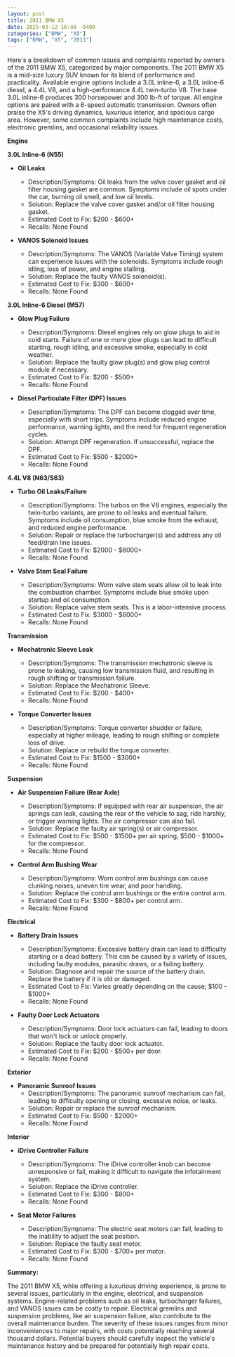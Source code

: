 ```yaml
---
layout: post
title: 2011 BMW X5
date: 2025-03-12 16:48 -0400
categories: ["BMW", "X5"]
tags: ["BMW", "X5", "2011"]
---
```

Here's a breakdown of common issues and complaints reported by owners of the 2011 BMW X5, categorized by major components. The 2011 BMW X5 is a mid-size luxury SUV known for its blend of performance and practicality. Available engine options include a 3.0L inline-6, a 3.0L inline-6 diesel, a 4.4L V8, and a high-performance 4.4L twin-turbo V8. The base 3.0L inline-6 produces 300 horsepower and 300 lb-ft of torque. All engine options are paired with a 6-speed automatic transmission. Owners often praise the X5's driving dynamics, luxurious interior, and spacious cargo area. However, some common complaints include high maintenance costs, electronic gremlins, and occasional reliability issues.

**Engine**

**3.0L Inline-6 (N55)**

*   **Oil Leaks**
    *   Description/Symptoms: Oil leaks from the valve cover gasket and oil filter housing gasket are common. Symptoms include oil spots under the car, burning oil smell, and low oil levels.
    *   Solution: Replace the valve cover gasket and/or oil filter housing gasket.
    *   Estimated Cost to Fix: $200 - $600+
    *   Recalls: None Found

*   **VANOS Solenoid Issues**
    *   Description/Symptoms: The VANOS (Variable Valve Timing) system can experience issues with the solenoids. Symptoms include rough idling, loss of power, and engine stalling.
    *   Solution: Replace the faulty VANOS solenoid(s).
    *   Estimated Cost to Fix: $300 - $600+
    *   Recalls: None Found

**3.0L Inline-6 Diesel (M57)**

*   **Glow Plug Failure**
    *   Description/Symptoms: Diesel engines rely on glow plugs to aid in cold starts. Failure of one or more glow plugs can lead to difficult starting, rough idling, and excessive smoke, especially in cold weather.
    *   Solution: Replace the faulty glow plug(s) and glow plug control module if necessary.
    *   Estimated Cost to Fix: $200 - $500+
    *   Recalls: None Found

*   **Diesel Particulate Filter (DPF) Issues**
    *   Description/Symptoms: The DPF can become clogged over time, especially with short trips. Symptoms include reduced engine performance, warning lights, and the need for frequent regeneration cycles.
    *   Solution: Attempt DPF regeneration. If unsuccessful, replace the DPF.
    *   Estimated Cost to Fix: $500 - $2000+
    *   Recalls: None Found

**4.4L V8 (N63/S63)**

*   **Turbo Oil Leaks/Failure**
    *   Description/Symptoms: The turbos on the V8 engines, especially the twin-turbo variants, are prone to oil leaks and eventual failure. Symptoms include oil consumption, blue smoke from the exhaust, and reduced engine performance.
    *   Solution: Repair or replace the turbocharger(s) and address any oil feed/drain line issues.
    *   Estimated Cost to Fix: $2000 - $6000+
    *   Recalls: None Found

*   **Valve Stem Seal Failure**
    *   Description/Symptoms: Worn valve stem seals allow oil to leak into the combustion chamber. Symptoms include blue smoke upon startup and oil consumption.
    *   Solution: Replace valve stem seals. This is a labor-intensive process.
    *   Estimated Cost to Fix: $3000 - $6000+
    *   Recalls: None Found

**Transmission**

*   **Mechatronic Sleeve Leak**
    *   Description/Symptoms: The transmission mechatronic sleeve is prone to leaking, causing low transmission fluid, and resulting in rough shifting or transmission failure.
    *   Solution: Replace the Mechatronic Sleeve.
    *   Estimated Cost to Fix: $200 - $400+
    *   Recalls: None Found

*   **Torque Converter Issues**
    *   Description/Symptoms: Torque converter shudder or failure, especially at higher mileage, leading to rough shifting or complete loss of drive.
    *   Solution: Replace or rebuild the torque converter.
    *   Estimated Cost to Fix: $1500 - $3000+
    *   Recalls: None Found

**Suspension**

*   **Air Suspension Failure (Rear Axle)**
    *   Description/Symptoms: If equipped with rear air suspension, the air springs can leak, causing the rear of the vehicle to sag, ride harshly, or trigger warning lights. The air compressor can also fail.
    *   Solution: Replace the faulty air spring(s) or air compressor.
    *   Estimated Cost to Fix: $500 - $1500+ per air spring, $500 - $1000+ for the compressor.
    *   Recalls: None Found

*   **Control Arm Bushing Wear**
    *   Description/Symptoms: Worn control arm bushings can cause clunking noises, uneven tire wear, and poor handling.
    *   Solution: Replace the control arm bushings or the entire control arm.
    *   Estimated Cost to Fix: $300 - $800+ per control arm.
    *   Recalls: None Found

**Electrical**

*   **Battery Drain Issues**
    *   Description/Symptoms: Excessive battery drain can lead to difficulty starting or a dead battery. This can be caused by a variety of issues, including faulty modules, parasitic draws, or a failing battery.
    *   Solution: Diagnose and repair the source of the battery drain. Replace the battery if it is old or damaged.
    *   Estimated Cost to Fix: Varies greatly depending on the cause; $100 - $1000+
    *   Recalls: None Found

*   **Faulty Door Lock Actuators**
    *   Description/Symptoms: Door lock actuators can fail, leading to doors that won't lock or unlock properly.
    *   Solution: Replace the faulty door lock actuator.
    *   Estimated Cost to Fix: $200 - $500+ per door.
    *   Recalls: None Found

**Exterior**

*   **Panoramic Sunroof Issues**
    *   Description/Symptoms: The panoramic sunroof mechanism can fail, leading to difficulty opening or closing, excessive noise, or leaks.
    *   Solution: Repair or replace the sunroof mechanism.
    *   Estimated Cost to Fix: $500 - $2000+
    *   Recalls: None Found

**Interior**

*   **iDrive Controller Failure**
    *   Description/Symptoms: The iDrive controller knob can become unresponsive or fail, making it difficult to navigate the infotainment system.
    *   Solution: Replace the iDrive controller.
    *   Estimated Cost to Fix: $300 - $800+
    *   Recalls: None Found

*   **Seat Motor Failures**
    *   Description/Symptoms: The electric seat motors can fail, leading to the inability to adjust the seat position.
    *   Solution: Replace the faulty seat motor.
    *   Estimated Cost to Fix: $300 - $700+ per motor.
    *   Recalls: None Found

**Summary:**

The 2011 BMW X5, while offering a luxurious driving experience, is prone to several issues, particularly in the engine, electrical, and suspension systems. Engine-related problems such as oil leaks, turbocharger failures, and VANOS issues can be costly to repair. Electrical gremlins and suspension problems, like air suspension failure, also contribute to the overall maintenance burden. The severity of these issues ranges from minor inconveniences to major repairs, with costs potentially reaching several thousand dollars. Potential buyers should carefully inspect the vehicle's maintenance history and be prepared for potentially high repair costs.


